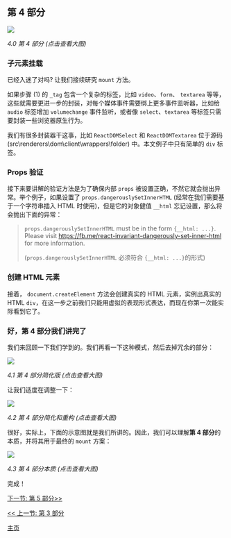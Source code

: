 ## 第 4 部分

[![](https://rawgit.com/Bogdan-Lyashenko/Under-the-hood-ReactJS/master/stack/images/4/part-4.svg)](https://rawgit.com/Bogdan-Lyashenko/Under-the-hood-ReactJS/master/stack/images/4/part-4.svg)

<em>4.0 第 4 部分 (点击查看大图)</em>

### 子元素挂载

已经入迷了对吗? 让我们接续研究 `mount` 方法。

如果步骤 (1) 的 `_tag` 包含一个复杂的标签，比如 `video`、`form`、 `textarea` 等等，这些就需要更进一步的封装，对每个媒体事件需要绑上更多事件监听器，比如给 `audio` 标签增加 `volumechange` 事件监听，或者像 `select`、`textarea` 等标签只需要封装一些浏览器原生行为。

我们有很多封装器干这事，比如 `ReactDOMSelect` 和 `ReactDOMTextarea` 位于源码 (src\renderers\dom\client\wrappers\folder) 中。本文例子中只有简单的 `div` 标签。

### Props 验证

接下来要讲解的验证方法是为了确保内部 `props` 被设置正确，不然它就会抛出异常。举个例子，如果设置了 `props.dangerouslySetInnerHTML` (经常在我们需要基于一个字符串插入 HTML 时使用)，但是它的对象健值 `__html` 忘记设置，那么将会抛出下面的异常：

> `props.dangerouslySetInnerHTML` must be in the form `{__html: ...}`.  Please visit https://fb.me/react-invariant-dangerously-set-inner-html for more information.
>
> (`props.dangerouslySetInnerHTML` 必须符合 `{__html: ...}`的形式)

### 创建 HTML 元素

接着， `document.createElement` 方法会创建真实的 HTML 元素，实例出真实的 HTML `div`，在这一步之前我们只能用虚拟的表现形式表达，而现在你第一次能实际看到它了。

### 好，**第 4 部分**我们讲完了

我们来回顾一下我们学到的。我们再看一下这种模式，然后去掉冗余的部分：

[![](https://rawgit.com/Bogdan-Lyashenko/Under-the-hood-ReactJS/master/stack/images/4/part-4-A.svg)](https://rawgit.com/Bogdan-Lyashenko/Under-the-hood-ReactJS/master/stack/images/4/part-4-A.svg)

<em>4.1 第 4 部分简化版 (点击查看大图)</em>

让我们适度在调整一下：

[![](https://rawgit.com/Bogdan-Lyashenko/Under-the-hood-ReactJS/master/stack/images/4/part-4-B.svg)](https://rawgit.com/Bogdan-Lyashenko/Under-the-hood-ReactJS/master/stack/images/4/part-4-B.svg)

<em>4.2 第 4 部分简化和重构 (点击查看大图)</em>

很好，实际上，下面的示意图就是我们所讲的。因此，我们可以理解**第 4 部分**的本质，并将其用于最终的 `mount` 方案：

[![](https://rawgit.com/Bogdan-Lyashenko/Under-the-hood-ReactJS/master/stack/images/4/part-4-C.svg)](https://rawgit.com/Bogdan-Lyashenko/Under-the-hood-ReactJS/master/stack/images/4/part-4-C.svg)

<em>4.3 *第 4 部分本质 (点击查看大图)*</em>

完成！


[下一节: 第 5 部分>>](./Part-5.md)

[<< 上一节: 第 3 部分](./Part-3.md)


[主页](./README.md)
